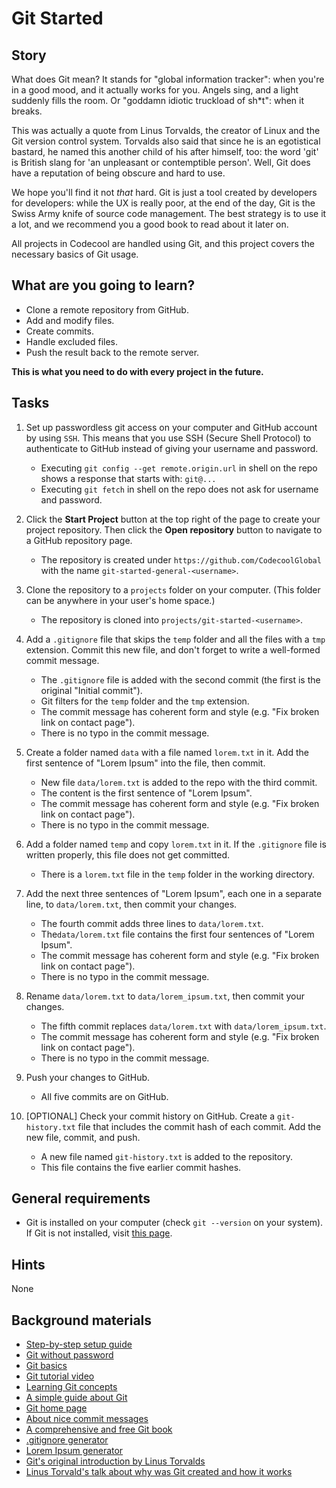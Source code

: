 # Git Started

## Story

What does Git mean? It stands for "global information tracker": when you're in a
good mood, and it actually works for you. Angels sing, and a light suddenly
fills the room. Or "goddamn idiotic truckload of sh\*t": when it breaks.

This was actually a quote from Linus Torvalds, the creator of Linux and
the Git version control system. Torvalds also said that since he is an
egotistical bastard, he named this another child of his after himself, too:
the word 'git' is British slang for 'an unpleasant or contemptible
person'. Well, Git does have a reputation of being obscure and hard to use.

We hope you'll find it not _that_ hard. Git is just a tool created by
developers for developers: while the UX is really poor, at the end of the
day, Git is the Swiss Army knife of source code management. The best strategy
is to use it a lot, and we recommend you a good book to read about it later on.

All projects in Codecool are handled using Git, and this project covers
the necessary basics of Git usage.

## What are you going to learn?

- Clone a remote repository from GitHub.
- Add and modify files.
- Create commits.
- Handle excluded files.
- Push the result back to the remote server.

**This is what you need to do with every project in the future.**

## Tasks

1. Set up passwordless git access on your computer and GitHub account by using `SSH`. This means that you use SSH (Secure Shell Protocol) to authenticate to GitHub instead of giving your username and password.

   - Executing `git config --get remote.origin.url` in shell on the repo shows a response that starts with: `git@...`
   - Executing `git fetch` in shell on the repo does not ask for username and password.

2. Click the **Start Project** button at the top right of the page to create your project repository. Then click the **Open repository** button to navigate to a GitHub repository page.

   - The repository is created under `https://github.com/CodecoolGlobal` with the name `git-started-general-<username>`.

3. Clone the repository to a `projects` folder on your computer. (This folder can be anywhere in your user's home space.)

   - The repository is cloned into `projects/git-started-<username>`.

4. Add a `.gitignore` file that skips the `temp` folder and all the files with a `tmp` extension. Commit this new file, and don't forget to write a well-formed commit message.

   - The `.gitignore` file is added with the second commit (the first is the original "Initial commit").
   - Git filters for the `temp` folder and the `tmp` extension.
   - The commit message has coherent form and style (e.g. "Fix broken link on contact page").
   - There is no typo in the commit message.

5. Create a folder named `data` with a file named `lorem.txt` in it. Add the first sentence of "Lorem Ipsum" into the file, then commit.

   - New file `data/lorem.txt` is added to the repo with the third commit.
   - The content is the first sentence of "Lorem Ipsum".
   - The commit message has coherent form and style (e.g. "Fix broken link on contact page").
   - There is no typo in the commit message.

6. Add a folder named `temp` and copy `lorem.txt` in it. If the `.gitignore` file is written properly, this file does not get committed.

   - There is a `lorem.txt` file in the `temp` folder in the working directory.

7. Add the next three sentences of "Lorem Ipsum", each one in a separate line, to `data/lorem.txt`, then commit your changes.

   - The fourth commit adds three lines to `data/lorem.txt`.
   - The`data/lorem.txt` file contains the first four sentences of "Lorem Ipsum".
   - The commit message has coherent form and style (e.g. "Fix broken link on contact page").
   - There is no typo in the commit message.

8. Rename `data/lorem.txt` to `data/lorem_ipsum.txt`, then commit your changes.

   - The fifth commit replaces `data/lorem.txt` with `data/lorem_ipsum.txt`.
   - The commit message has coherent form and style (e.g. "Fix broken link on contact page").
   - There is no typo in the commit message.

9. Push your changes to GitHub.

   - All five commits are on GitHub.

10. [OPTIONAL] Check your commit history on GitHub. Create a `git-history.txt` file that includes the commit hash of each commit. Add the new file, commit, and push.
    - A new file named `git-history.txt` is added to the repository.
    - This file contains the five earlier commit hashes.

## General requirements

- Git is installed on your computer (check `git --version` on your system). If Git is not installed, visit [this page](https://git-scm.com/downloads).

## Hints

None

## Background materials

- <i class="far fa-exclamation"></i> [Step-by-step setup guide](project/curriculum/materials/tutorials/git-ssh-setup.md)
- <i class="far fa-exclamation"></i> [Git without password](project/curriculum/materials/pages/git/git-passwordless.md)
- <i class="far fa-exclamation"></i> [Git basics](project/curriculum/materials/pages/git/git-basics.md)
- <i class="far fa-video"></i> [Git tutorial video](https://www.youtube.com/watch?v=HVsySz-h9r4)
- <i class="far fa-book-open"></i> [Learning Git concepts](https://dev.to/unseenwizzard/learn-git-concepts-not-commands-4gjc)
- <i class="far fa-book-open"></i> [A simple guide about Git](http://rogerdudler.github.io/git-guide/)
- <i class="far fa-book-open"></i> [Git home page](https://git-scm.com/)
- <i class="far fa-book-open"></i> [About nice commit messages](https://chris.beams.io/posts/git-commit/)
- <i class="far fa-book-open"></i> [A comprehensive and free Git book](https://git-scm.com/book/en/v2)
- <i class="far fa-candy-cane"></i> [.gitignore generator](http://gitignore.io/)
- <i class="far fa-candy-cane"></i> [Lorem Ipsum generator](https://loremipsum.io/)
- <i class="far fa-candy-cane"></i> [Git's original introduction by Linus Torvalds](https://github.com/git/git/blob/e83c5163316f89bfbde7d9ab23ca2e25604af290/README)
- <i class="far fa-video"></i> [Linus Torvald's talk about why was Git created and how it works](https://www.youtube.com/watch?v=4XpnKHJAok8)
